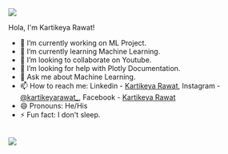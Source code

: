 <img src = "https://media.giphy.com/media/Sd0HW6FCKtsReEJzdI/giphy.gif">

Hola, I'm Kartikeya Rawat!

- 🔭 I’m currently working on ML Project.
- 🌱 I’m currently learning Machine Learning.
- 👯 I’m looking to collaborate on Youtube.
- 🤔 I’m looking for help with Plotly Documentation.
- 💬 Ask me about Machine Learning.
- 📫 How to reach me: Linkedin - [Kartikeya Rawat](https://www.linkedin.com/in/kartikeya-rawat-5a38181b3/), Instagram - [@kartikeyarawat_](https://www.instagram.com/kartikeyarawat_/), Facebook - [Kartikeya Rawat](https://www.facebook.com/kartikeya.rawat.503)
- 😄 Pronouns: He/His
- ⚡ Fun fact: I don't sleep.
<br>
<img src = "https://github-readme-stats.vercel.app/api?username=kartikeya47&&show_icons=true&title_color=ffffff&icon_color=bb2acf&text_color=daf7dc&bg_color=151515">
